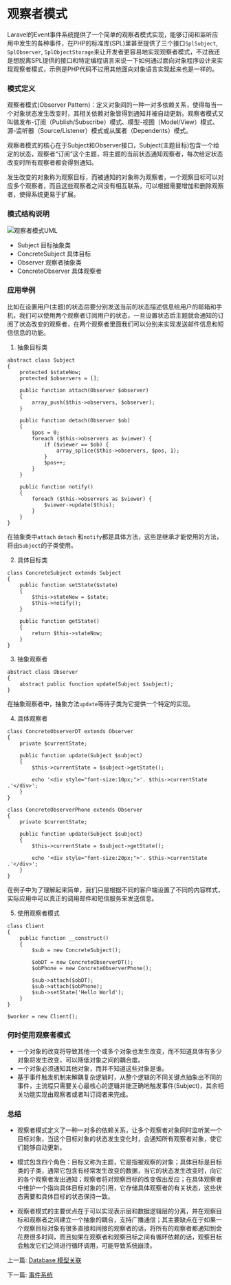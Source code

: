 # 观察者模式

Laravel的Event事件系统提供了一个简单的观察者模式实现，能够订阅和监听应用中发生的各种事件，在PHP的标准库(SPL)里甚至提供了三个接口`SplSubject`, `SplObserver`, `SplObjectStorage`来让开发者更容易地实现观察者模式，不过我还是想脱离SPL提供的接口和特定编程语言来说一下如何通过面向对象程序设计来实现观察者模式，示例是PHP代码不过用其他面向对象语言实现起来也是一样的。

### 模式定义

观察者模式(Observer Pattern)：定义对象间的一种一对多依赖关系，使得每当一个对象状态发生改变时，其相关依赖对象皆得到通知并被自动更新。观察者模式又叫做发布-订阅（Publish/Subscribe）模式、模型-视图（Model/View）模式、源-监听器（Source/Listener）模式或从属者（Dependents）模式。

观察者模式的核心在于Subject和Observer接口，Subject(主题目标)包含一个给定的状态，观察者“订阅”这个主题，将主题的当前状态通知观察者，每次给定状态改变时所有观察者都会得到通知。

发生改变的对象称为观察目标，而被通知的对象称为观察者，一个观察目标可以对应多个观察者，而且这些观察者之间没有相互联系，可以根据需要增加和删除观察者，使得系统更易于扩展。



### 模式结构说明

![观察者模式UML](https://user-gold-cdn.xitu.io/2018/6/6/163d27e2a360d07e?imageslim)

- Subject  目标抽象类
- ConcreteSubject 具体目标
- Observer 观察者抽象类
- ConcreteObserver 具体观察者



### 应用举例

比如在设置用户(主题)的状态后要分别发送当前的状态描述信息给用户的邮箱和手机，我们可以使用两个观察者订阅用户的状态，一旦设置状态后主题就会通知的订阅了状态改变的观察者，在两个观察者里面我们可以分别来实现发送邮件信息和短信信息的功能。

1. 抽象目标类

```
abstract class Subject
{
    protected $stateNow;
    protected $observers = [];

    public function attach(Observer $observer)
    {
        array_push($this->observers, $observer);
    }

    public function detach(Observer $ob)
    {
        $pos = 0;
        foreach ($this->observers as $viewer) {
            if ($viewer == $ob) {
                array_splice($this->observers, $pos, 1);
            }
            $pos++;
        }
    }

    public function notify()
    {
        foreach ($this->observers as $viewer) {
            $viewer->update($this);
        }
    }
}
```

在抽象类中`attach` `detach` 和`notify`都是具体方法，这些是继承才能使用的方法，将由`Subject`的子类使用。

2. 具体目标类

```
class ConcreteSubject extends Subject
{
    public function setState($state) 
    {
        $this->stateNow = $state;
        $this->notify();
    }

    public function getState()
    {
        return $this->stateNow;
    }
}
```

3. 抽象观察者

```
abstract class Observer
{
    abstract public function update(Subject $subject);
}
```

在抽象观察者中，抽象方法`update`等待子类为它提供一个特定的实现。

4. 具体观察者

```
class ConcreteObserverDT extends Observer
{
    private $currentState;

    public function update(Subject $subject)
    {
        $this->currentState = $subject->getState();

        echo '<div style="font-size:10px;">'. $this->currentState .'</div>';
    }
}

class ConcreteObserverPhone extends Observer
{
    private $currentState;

    public function update(Subject $subject)
    {
        $this->currentState = $subject->getState();

        echo '<div style="font-size:20px;">'. $this->currentState .'</div>';
    }
}
```

在例子中为了理解起来简单，我们只是根据不同的客户端设置了不同的内容样式，实际应用中可以真正的调用邮件和短信服务来发送信息。

5. 使用观察者模式

```
class Client 
{
    public function __construct()
    {
        $sub = new ConcreteSubject();

        $obDT = new ConcreteObserverDT();
        $obPhone = new ConcreteObserverPhone();

        $sub->attach($obDT);
        $sub->attach($obPhone);
        $sub->setState('Hello World');
    }
}

$worker = new Client();
```



### 何时使用观察者模式

- 一个对象的改变将导致其他一个或多个对象也发生改变，而不知道具体有多少对象将发生改变，可以降低对象之间的耦合度。
- 一个对象必须通知其他对象，而并不知道这些对象是谁。
- 基于事件触发机制来解耦复杂逻辑时，从整个逻辑的不同关键点抽象出不同的事件，主流程只需要关心最核心的逻辑并能正确地触发事件(Subject)，其余相关功能实现由观察者或者叫订阅者来完成。



### 总结

- 观察者模式定义了一种一对多的依赖关系，让多个观察者对象同时监听某一个目标对象，当这个目标对象的状态发生变化时，会通知所有观察者对象，使它们能够自动更新。
- 模式包含四个角色：目标又称为主题，它是指被观察的对象；具体目标是目标类的子类，通常它包含有经常发生改变的数据，当它的状态发生改变时，向它的各个观察者发出通知；观察者将对观察目标的改变做出反应；在具体观察者中维护一个指向具体目标对象的引用，它存储具体观察者的有关状态，这些状态需要和具体目标的状态保持一致。

- 观察者模式的主要优点在于可以实现表示层和数据逻辑层的分离，并在观察目标和观察者之间建立一个抽象的耦合，支持广播通信；其主要缺点在于如果一个观察目标对象有很多直接和间接的观察者的话，将所有的观察者都通知到会花费很多时间，而且如果在观察者和观察目标之间有循环依赖的话，观察目标会触发它们之间进行循环调用，可能导致系统崩溃。

上一篇: [Database 模型关联](https://github.com/kevinyan815/Learning_Laravel_Kernel/blob/master/articles/Database4.md)

下一篇: [事件系统](https://github.com/kevinyan815/Learning_Laravel_Kernel/blob/master/articles/Event.md)
